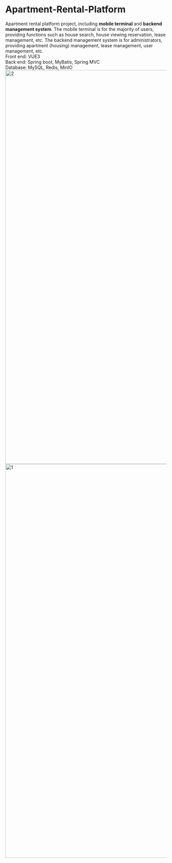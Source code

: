 # Apartment-Rental-Platform
Apartment rental platform project, including **mobile terminal** and **backend management system**. The mobile terminal is for the majority of users, providing functions such as house search, house viewing reservation, lease management, etc. The backend management system is for administrators, providing apartment (housing) management, lease management, user management, etc.<br>
Front end: VUE3 <br>
Back end: Spring boot, MyBatis, Spring MVC <br>
Database: MySQL, Redis, MinIO <br>
<img width="1226" alt="2" src="https://github.com/user-attachments/assets/ed84b637-7270-458e-a9d7-4d41cda5b8bd" />
<img width="1226" alt="1" src="https://github.com/user-attachments/assets/6c56bbca-a797-40df-a077-ec9e976da4d4" />

